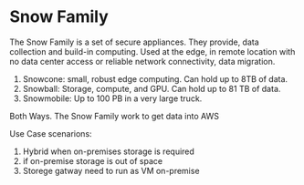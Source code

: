 # Snow Family

The Snow Family is a set of secure appliances. They provide, data collection and build-in computing. Used at the edge, in remote location with no data center access or reliable network connectivity, data migration.

1. Snowcone: small, robust edge computing. Can hold up to 8TB of data.&#x20;
2. Snowball: Storage, compute, and GPU. Can hold up to 81 TB of data.
3. Snowmobile: Up to 100 PB in a very large truck.

Both Ways. The Snow Family work to get data into AWS&#x20;



Use Case scenarions:

1. Hybrid when on-premises storage is required
2. if on-premise storage is out of space
3. Storege gatway need to run as VM on-premise
